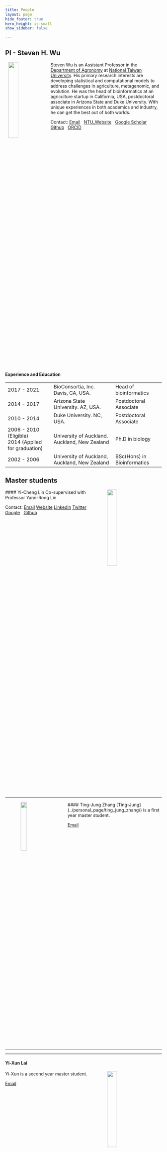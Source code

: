 ```yaml
---
title: People
layout: page
hide_footer: true
hero_height: is-small
show_sidebar: false

---
```

<!-- menubar: menu_people -->
<!-- menubar_toc: true -->

## PI - Steven H. Wu

<!-- ![](img/Wu_website.jpg){:width="128px"} -->

<img src="../img/Wu_website.jpg" align="left" hspace="10" width="25%">

Steven Wu is an Assistant Professor in the [Department of Agronomy](http://www.agron.ntu.edu.tw/) at [National Taiwan University](https://www.ntu.edu.tw/). His primary research interests are developing statistical and computational models to address challenges in agriculture, metagenomic, and evolution. He was the head of bioinformatics at an agriculture startup in California, USA, postdoctoral associate in Arizona State and Duke University. With unique experiences in both academics and industry, he can get the best out of both worlds.

Contact:
<i class="fas fa-at"></i> [Email](mailto:stevenwu@ntu.edu.tw)  
<i class="fas fa-link"></i> [NTU_Website](http://www.agron.ntu.edu.tw/cp_n_74935_s_30778_state_F5D336F102ACBC68.html)  
<i class="fab fa-google"></i> [Google Scholar](https://scholar.google.com/citations?user=7nxUa9IAAAAJ&hl=en)  
<i class="fab fa-github"></i> [Github](https://github.com/stevenhwu)  
<i class="fab fa-orcid"></i> [ORCID](https://orcid.org/0000-0002-7685-8009)  

<br clear="all">

#### Experience and Education

| | | |
| --- | --- | --- |
| 2017 - 2021 | BioConsortia, Inc. Davis, CA, USA.   |    Head of bioinformatics |
| 2014 - 2017 | Arizona State University. AZ, USA.  |  Postdoctoral Associate |
| 2010 - 2014 | Duke University. NC, USA.  |  Postdoctoral Associate |
| 2006 - 2010 (Eligible) <br> 2014 (Applied for graduation) | University of Auckland. Auckland, New Zealand | Ph.D in biology |
| 2002 - 2006 | University of Auckland, Auckland, New Zealand | BSc(Hons) in Bioinformatics |

<!--
| ---: | :--- | :---: |
<i class="fas fa-envelope"></i>
-->

<!-- <hr class="solid"> -->
<!--
<hr class="dashed">
<hr class="dotted">
<hr class="solid">
<hr class="rounded"> -->

<!-- hr.solid {
  border-top: 8px solid #bbb;
border-radius: 5px;
}

/* Rounded border */
hr.rounded {
  border-top: 8px solid #bbb;
  border-radius: 5px;
} -->

## Master students

<img src="../img/random.jpg" align="right" hspace="50" width="25%">
#### Yi-Cheng Lin
Co-supervised with Professor Yann-Rong Lin

Contact:
<i class="fas fa-at"></i> [Email](mailto:r08621120@ntu.edu.tw)
<i class="fas fa-link"></i> [Website]()
<i class="fa-brands fa-linkedin"></i> [LinkedIn]()
<i class="fa-brands fa-twitter"></i> [Twitter]()
<i class="fab fa-google"></i> [Google]()  
<i class="fab fa-github"></i> [Github]()  


<br clear="all">
<hr class="rounded">



<img src="../img/random.jpg" align="left" hspace="50" width="20%">
#### Ting-Jung Zhang
[Ting-Jung](../personal_page/ting_jung_zhang/) is a first year master student.

<i class="fas fa-at"></i> [Email](mailto:)

<br clear="all">
<hr class="solid">

-------------

#### Yi-Xun Lai  		
<img src="../img/random.jpg" align="right" hspace="50" width="25%">
Yi-Xun is a second year master student.

<i class="fas fa-at"></i> [Email](mailto:)

<br clear="all">
<hr class="solid">

<script src="https://kit.fontawesome.com/8d713e5f01.js" crossorigin="anonymous"></script>


## Undergraduate students


<img src="../img/random.jpg" align="right" hspace="50" width="25%">
##### Kent Daniel        
 <!-- b08605042@ntu.edu.tw -->
[Kent](http://kentdaniel.com/) is a third year student who is interested in multiple aspects of bioinformatics.
For more information please visit his personal website

<i class="fas fa-link"></i>[Kent Daniel](http://kentdaniel.com/)
<i class="fa-solid fa-at"></i> [Email](mailto:kentdaniel18@gmail.com)

<br clear="all">
<hr class="solid">


<img src="../img/Zheng-Xiang_Ye" align="left" hspace="50" width="25%">
##### Zheng-Xiang Ye
Zheng-Xiang Ye is a fourth-year student who majors in plant pathology and microbiology. He is passionate about plants and would like to contribute to agricultural development in the future. He is now working on exploring the interactions between microbial communities and plants.

<i class="fas fa-at"></i> [Email](mailto:b07613010@ntu.edu.tw)

<br clear="all">
<hr class="solid">


<img src="../img/random.jpg" align="right" hspace="50" width="25%">
#### Max Yuan            
<!-- b08601028@ntu.edu.tw -->

<i class="fas fa-at"></i> [Email](mailto:)

<br clear="all">
<hr class="solid">


<img src="../img/random.jpg" align="right" hspace="50" width="25%">
#### Sandy Lin           
<!-- b08601017@ntu.edu.tw -->

<i class="fas fa-at"></i> [Email](mailto:)

<br clear="all">
<hr class="solid">


<img src="../img/random.jpg" align="left" hspace="50" width="25%">
#### Si-Ting Dan       
  <!-- b08601054@ntu.edu.tw -->

<i class="fas fa-at"></i> [Email](mailto:)

<br clear="all">
<hr class="solid">




<!--
## Alumni

## Stu Dent 2
- aoeu
- aoeu

## Past member
-->

